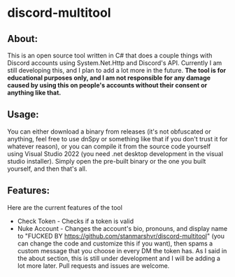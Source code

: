# discord-multitool

## About:
This is an open source tool written in C# that does a couple things with Discord accounts using System.Net.Http and Discord's API. Currently I am still developing this, and I plan to add a lot more in the future.
**The tool is for educational purposes only, and I am not responsible for any damage caused by using this on people's accounts without their consent or anything like that.**

## Usage:
You can either download a binary from releases (it's not obfuscated or anything, feel free to use dnSpy or something like that if you don't trust it for whatever reason), or you can compile it from the source code yourself using Visual Studio 2022 (you need .net desktop development in the visual studio installer). Simply open the pre-built binary or the one you built yourself, and then that's all.

## Features:
Here are the current features of the tool
- Check Token - Checks if a token is valid
- Nuke Account - Changes the account's bio, pronouns, and display name to "FUCKED BY https://github.com/stanmarshvr/discord-multitool" (you can change the code and customize this if you want), then spams a custom message that you choose in every DM the token has.
As I said in the about section, this is still under development and I will be adding a lot more later. Pull requests and issues are welcome.
